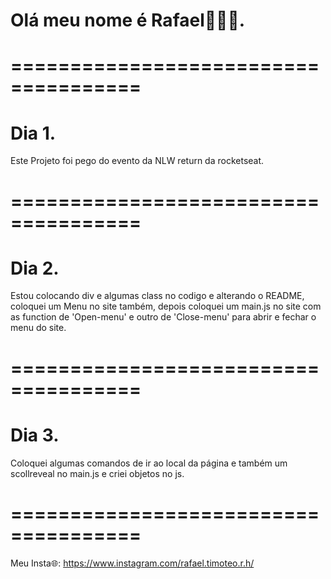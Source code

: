 # Olá meu nome é Rafael👋👋👋.

# ===================================== 

# Dia 1.
Este Projeto foi pego do evento da NLW return da rocketseat.

# =====================================

# Dia 2.
Estou colocando div e algumas class no codigo e alterando o README, coloquei um Menu no site também, depois coloquei um main.js no site com as function de 'Open-menu' e outro de 'Close-menu' para abrir e fechar o menu do site.

# =====================================

# Dia 3.
Coloquei algumas comandos de ir ao local da página e também um scollreveal no main.js e criei objetos no js.


# =====================================

Meu Insta🌐: https://www.instagram.com/rafael.timoteo.r.h/
